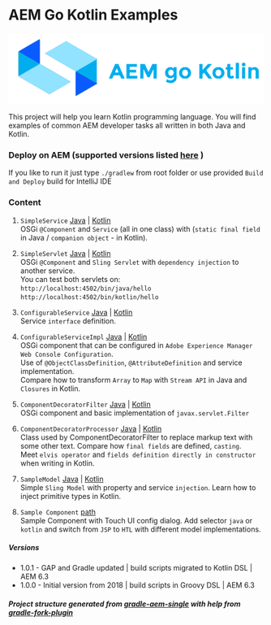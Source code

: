 # AEM Go Kotlin Examples

![logo](./src/resources/logo.png)

This project will help you learn Kotlin programming language. 
You will find examples of common AEM developer tasks all written in both Java and Kotlin.

### Deploy on AEM (supported versions listed [here](/#Versions) )

If you like to run it just type `./gradlew` from root folder or use provided `Build and Deploy` build for IntelliJ IDE

### Content

1. `SimpleService` 
[Java](/src/main/java/com/szokone/aem/gokotlin/java/service/SimpleService.java) 
|
[Kotlin](/src/main/kotlin/com/szokone/aem/gokotlin/kotlin/service/SimpleService.kt)  
OSGi `@Component` and `Service` (all in one class) with (`static final field` in Java / `companion object` - in Kotlin).

2. `SimpleServlet`
[Java](/src/main/java/com/szokone/aem/gokotlin/java/servlet/SimpleServlet.java) 
|
[Kotlin](/src/main/kotlin/com/szokone/aem/gokotlin/kotlin/servlet/SimpleServlet.kt)  
OSGi `@Component` and `Sling Servlet` with `dependency injection` to another service.  
You can test both servlets on:  
`http://localhost:4502/bin/java/hello`  
`http://localhost:4502/bin/kotlin/hello`

3. `ConfigurableService`
[Java](/src/main/java/com/szokone/aem/gokotlin/java/service/ConfigurableService.java) 
|
[Kotlin](/src/main/kotlin/com/szokone/aem/gokotlin/kotlin/service/ConfigurableService.kt)  
Service `interface` definition.

4. `ConfigurableServiceImpl`
[Java](/src/main/java/com/szokone/aem/gokotlin/java/service/impl/ConfigurableServiceImpl.java) 
|
[Kotlin](/src/main/kotlin/com/szokone/aem/gokotlin/kotlin/service/impl/ConfigurableServiceImpl.kt)  
OSGi component that can be configured in `Adobe Experience Manager Web Console Configuration`.  
Use of `@ObjectClassDefinition`, `@AttributeDefinition` and service implementation.  
Compare how to transform `Array` to `Map` with `Stream API` in Java and `Closures` in Kotlin.

5. `ComponentDecoratorFilter`
[Java](/src/main/java/com/szokone/aem/gokotlin/java/filter/ComponentDecoratorFilter.java) 
|
[Kotlin](/src/main/kotlin/com/szokone/aem/gokotlin/kotlin/filter/ComponentDecoratorFilter.kt)  
OSGi component and basic implementation of `javax.servlet.Filter`

6. `ComponentDecoratorProcessor`
[Java](/src/main/java/com/szokone/aem/gokotlin/java/filter/ComponentDecoratorProcessor.java) 
|
[Kotlin](/src/main/kotlin/com/szokone/aem/gokotlin/kotlin/filter/ComponentDecoratorProcessor.kt)  
Class used by ComponentDecoratorFilter to replace markup text with some other text. 
Compare how `final fields` are defined, `casting`.  
Meet `elvis operator` and `fields definition directly in constructor` when writing in Kotlin.

7. `SampleModel`
[Java](/src/main/java/com/szokone/aem/gokotlin/java/model/SampleModel.java) 
|
[Kotlin](/src/main/kotlin/com/szokone/aem/gokotlin/kotlin/model/SampleModel.kt)  
Simple `Sling Model` with property and service `injection`. Learn how to inject primitive types in Kotlin.

8. `Sample Component`
[path](src/main/content/jcr_root/apps/aem-go-kotlin-examples/components/sample)  
Sample Component with Touch UI config dialog. 
Add selector `java` or `kotlin` and switch from `JSP` to `HTL` with different model implementations.

##### Versions
* 1.0.1 - GAP and Gradle updated | build scripts migrated to Kotlin DSL | AEM 6.3
* 1.0.0 - Initial version from 2018 | build scripts in Groovy DSL | AEM 6.3

##### Project structure generated from [gradle-aem-single](https://github.com/Cognifide/gradle-aem-single) with help from [gradle-fork-plugin](https://github.com/neva-dev/gradle-fork-plugin)
